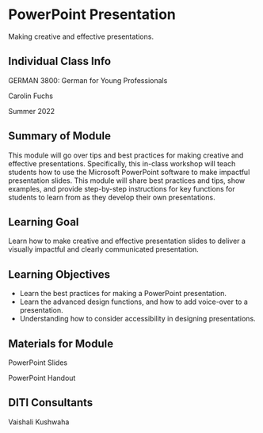 <h1>PowerPoint Presentation</h1>

Making creative and effective presentations.

<h2>Individual Class Info</h2>

GERMAN 3800: German for Young Professionals

Carolin Fuchs

Summer 2022

<h2>Summary of Module</h2>

This module will go over tips and best practices for making creative and effective presentations. Specifically, this in-class workshop will teach students how to use the Microsoft PowerPoint software to make impactful presentation slides. This module will share best practices and tips, show examples, and provide step-by-step instructions for key functions for students to learn from as they develop their own presentations.

<h2>Learning Goal</h2>

Learn how to make creative and effective presentation slides to deliver a visually impactful and clearly communicated presentation.

<h2>Learning Objectives</h2>

* Learn the best practices for making a PowerPoint presentation.
* Learn the advanced design functions, and how to add voice-over to a presentation.
* Understanding how to consider accessibility in designing presentations.

<h2>Materials for Module</h2>

PowerPoint Slides

PowerPoint Handout

<h2>DITI Consultants</h2>

Vaishali Kushwaha